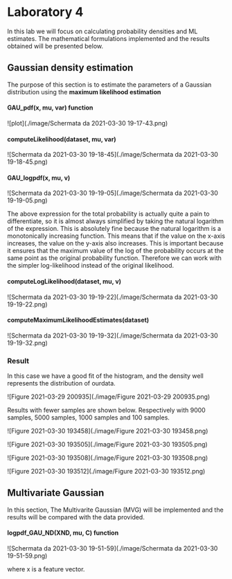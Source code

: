 # Laboratory 4

In this lab we will focus on calculating probability densities and ML estimates. The mathematical formulations implemented and the results obtained will be presented below.



## Gaussian density estimation

The purpose of this section is to estimate the parameters of a Gaussian distribution using the **maximum likelihood estimation**

#### GAU_pdf(x, mu, var) function 



![plot](./image/Schermata da 2021-03-30 19-17-43.png)

#### computeLikelihood(dataset, mu, var)



![Schermata da 2021-03-30 19-18-45](./image/Schermata da 2021-03-30 19-18-45.png)

#### GAU_logpdf(x, mu, v)

![Schermata da 2021-03-30 19-19-05](./image/Schermata da 2021-03-30 19-19-05.png)

The above expression for the total probability is actually quite a pain to differentiate, so it is almost always simplified by taking the natural logarithm of the expression. This is absolutely fine because the natural logarithm is a monotonically increasing function. This means that if the value on the x-axis increases, the value on the y-axis also increases. This is important because it ensures that the maximum value of the log of the probability occurs at the same point as the original probability function. Therefore we can work with the simpler log-likelihood instead of the original likelihood.

#### computeLogLikelihood(dataset, mu, v)

![Schermata da 2021-03-30 19-19-22](./image/Schermata da 2021-03-30 19-19-22.png)

#### computeMaximumLikelihoodEstimates(dataset)

![Schermata da 2021-03-30 19-19-32](./image/Schermata da 2021-03-30 19-19-32.png)



### Result

In this case we have a good fit of the histogram, and the density well represents the distribution of ourdata. 



![Figure 2021-03-29 200935](./image/Figure 2021-03-29 200935.png)



Results with fewer samples are shown below. Respectively with 9000 samples, 5000 samples, 1000 samples and 100 samples.



![Figure 2021-03-30 193458](./image/Figure 2021-03-30 193458.png)



![Figure 2021-03-30 193505](./image/Figure 2021-03-30 193505.png)

![Figure 2021-03-30 193508](./image/Figure 2021-03-30 193508.png)

![Figure 2021-03-30 193512](./image/Figure 2021-03-30 193512.png)



## Multivariate Gaussian

In this section, The Multivarite Gaussian (MVG) will be implemented and the results will be compared with the data provided.

#### logpdf_GAU_ND(XND, mu, C) function

![Schermata da 2021-03-30 19-51-59](./image/Schermata da 2021-03-30 19-51-59.png)

where x is a feature vector.

